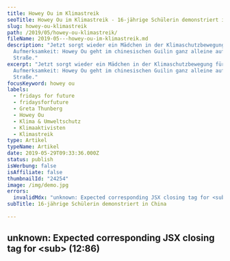 ```yaml
---
title: Howey Ou im Klimastreik
seoTitle: Howey Ou im Klimastreik - 16-jährige Schülerin demonstriert in China
slug: howey-ou-klimastreik
path: /2019/05/howey-ou-klimastreik/
fileName: 2019-05---howey-ou-im-klimastreik.md
description: "Jetzt sorgt wieder ein Mädchen in der Klimaschutzbewegung für
  Aufmerksamkeit: Howey Ou geht im chinesischen Guilin ganz alleine auf die
  Straße."
excerpt: "Jetzt sorgt wieder ein Mädchen in der Klimaschutzbewegung für
  Aufmerksamkeit: Howey Ou geht im chinesischen Guilin ganz alleine auf die
  Straße."
focusKeyword: howey ou
labels:
  - fridays for future
  - fridaysforfuture
  - Greta Thunberg
  - Howey Ou
  - Klima & Umweltschutz
  - Klimaaktivisten
  - Klimastreik
type: Artikel
typeName: Artikel
date: 2019-05-29T09:33:36.000Z
status: publish
isWerbung: false
isAffiliate: false
thumbnailId: "24254"
image: /img/demo.jpg
errors:
  invalidMdx: "unknown: Expected corresponding JSX closing tag for <sub> (12:86)"
subTitle: 16-jährige Schülerin demonstriert in China
  
---
```


## unknown: Expected corresponding JSX closing tag for &lt;sub> (12:86)

<!--
**Junge Menschen streiken derzeit weltweit für eine bessere Klimapolitik. Die
Schwedin Greta Thunberg gilt als Vorreiterin der Bewegung. Jetzt sorgt wieder
ein Mädchen für Aufmerksamkeit: Howey Ou geht im chinesischen Guilin ganz
alleine auf die Straße.**

Laut eigener Aussage will Howey so lange streiken, bis die chinesische Regierung
ein eindeutiges Klimaversprechen macht. Das Land ist derzeit der größte CO<sub>2
</sub> Verursacher weltweit. Sie fordert, dass alle Länder entsprechende
Maßnahmen ergreifen.

> I will keep doing Climate Strike everyday before I got next plan that maybe
> build international connections with some organizations then strengthen power
> outsides to insides .Hope all is well.Globally. — Howey Ou (@howey_ou)
> [May 24, 2019](https://twitter.com/howey_ou/status/1132004463311409153?ref_src=twsrc%5Etfw)

<script async src="https://platform.twitter.com/widgets.js" charset="utf-8"></script>

Seit letztem Freitag befindet sich die Schülerin jetzt im Streik. Sie prangert
an, dass China sich in der Debatte um den Klimaschutz bisher sehr bedeckt
gehalten hat.

> This is the Day 2 of School Striking for Climate.
> [pic.twitter.com/5lEesOgX29](https://t.co/5lEesOgX29) — Howey Ou (@howey_ou)
> [May 27, 2019](https://twitter.com/howey_ou/status/1133082582004903939?ref_src=twsrc%5Etfw)

<script async src="https://platform.twitter.com/widgets.js" charset="utf-8"></script>

Von widrigen Umständen wie Regenwetter oder Personen, die sie in ihrem
Aktivismus bremsen möchten, lässt sie sich dabei nicht aufhalten. Ihr erklärtes
Vorbild ist dabei Greta, deren Tweets sie täglich retweetet.

Fast minütlich werden Howeys Tweets kommentiert. Von guten Wünschen und
Sympathiebekundungen bis hin zu besorgten Kommentaren ist alles mit dabei. Auf
Greta Thunbergs Tweet hin, in dem sie von ihrem Idol als wahre Heldin bezeichnet
wird, reagiert sie nonchalant mit "Die Begründer der Klimastreik-Bewegung hatten
es viel schwerer als ich."

## Demonstrationen und Streiks sind in China nicht gerne gesehen

Dabei ist es in China alles andere als an der Tagesordnung, dass Menschen auf
die Straße gehen, um ihre Meinung zu sagen. Howey Ou ist die erste, die in China
für das Klima demonstriert. "This is the first Climate Strike For Future in
China Mainland" twitterte sie am 24. Mai. "Das ist der erste Klimastreik auf dem
Chinesischen Festland."

> Actually,I haven’t been to the Guilin People’s Government before,it is big
> than I thought.And it has about 21 kilometers from my home.And I didn’t stay
> there long ,feel guilty to say. But I will keep on doing it everyday,till get
> next plan.Hope to have next development.I can wait
> [pic.twitter.com/DAiEmlFkvo](https://t.co/DAiEmlFkvo) — Howey Ou (@howey_ou)
> [May 24, 2019](https://twitter.com/howey_ou/status/1131951492913541121?ref_src=twsrc%5Etfw)

<script async src="https://platform.twitter.com/widgets.js" charset="utf-8"></script>

Der Presse gegenüber gibt die junge Aktivistin bisher nichts von sich preis. Sie
fürchtet die Folgen, die das für sie und ihre Familie nach sich ziehen könnte.
Ausführliche Berichte zum Thema sucht man derzeit somit vergeblich. Howeys
einziges Sprachrohr ist das in China verbotene Twitter, das sie wie viele ihrer
Landsleute über eine VPN-Verbindung nutzt.

## Howey Ou ist eine Heldin

Für mich ist Howey definitiv eine Heldin. Mit ihren zarten 16 Jahren nimmt sie
Strapazen auf sich, die man sich nur schwer ausmalen kann. Das strenge Regime in
China hat es bislang geschafft, die Stimmen für eine Klimawende ruhig zu halten.
Dass sie ganz alleine mit ihren Plakaten losgezogen ist, um sich vor dem
Regierungsgebäude in Guilin zu postieren, das 21 Kilometer von ihrem Zuhause
entfernt ist, zeigt mehr als nur Mut.

<blockquote class="twitter-tweet">
The Day 3 of School Strike for Climate.If you don’t trust me ,look at the Chinese flag.
Thank you for all your support and the strikers who are panic.I have seen all your reviews carefully,though some of them I didn’t reply.

Sorry! [pic.twitter.com/L0VU8uO6WY](https://t.co/L0VU8uO6WY)

— Howey Ou (@howey_ou)
[May 28, 2019](https://twitter.com/howey_ou/status/1133366733505421313?ref_src=twsrc%5Etfw)
</blockquote>

<script async src="https://platform.twitter.com/widgets.js" charset="utf-8"></script>

### Quellen:

[Howey Ou Twitter](https://twitter.com/howey_ou)

[t-online.de](https://www.t-online.de/nachrichten/ausland/krisen/id_85829546/vorbild-greta-thunberg-howey-ou-16-in-china-ganz-allein-im-klimastreik.html)

### Bilder:

Howey Ou privat ( [Twitter](https://twitter.com/howey_ou) )

&nbsp;

-->

  